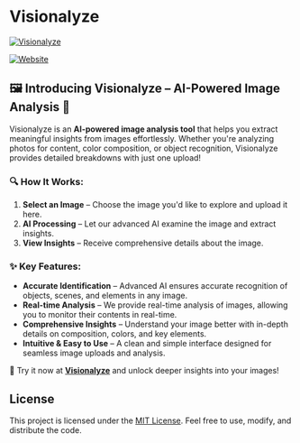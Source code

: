 # Visionalyze

[![Visionalyze](https://fachryafrz.vercel.app/_next/image?url=%2Fprojects%2Fvisionalyze%2Fhome.png&w=1080&q=100)](https://visionalyze.vercel.app)

[![Website](https://img.shields.io/badge/Visionalyze-Analyze%20images%20with%20AI-blue)](https://visionalyze.vercel.app)

## 🖼️ Introducing **Visionalyze** – AI-Powered Image Analysis 🚀

Visionalyze is an **AI-powered image analysis tool** that helps you extract meaningful insights from images effortlessly. Whether you're analyzing photos for content, color composition, or object recognition, Visionalyze provides detailed breakdowns with just one upload!

### 🔍 **How It Works:**

1. **Select an Image** – Choose the image you'd like to explore and upload it here.
2. **AI Processing** – Let our advanced AI examine the image and extract insights.
3. **View Insights** – Receive comprehensive details about the image.

### ✨ **Key Features:**

- **Accurate Identification** – Advanced AI ensures accurate recognition of objects, scenes, and elements in any image.
- **Real-time Analysis** – We provide real-time analysis of images, allowing you to monitor their contents in real-time.
- **Comprehensive Insights** – Understand your image better with in-depth details on composition, colors, and key elements.
- **Intuitive & Easy to Use** – A clean and simple interface designed for seamless image uploads and analysis.

🎉 Try it now at **[Visionalyze](https://visionalyze.vercel.app)** and unlock deeper insights into your images!

## License

This project is licensed under the [MIT License](LICENSE.md). Feel free to use, modify, and distribute the code.

